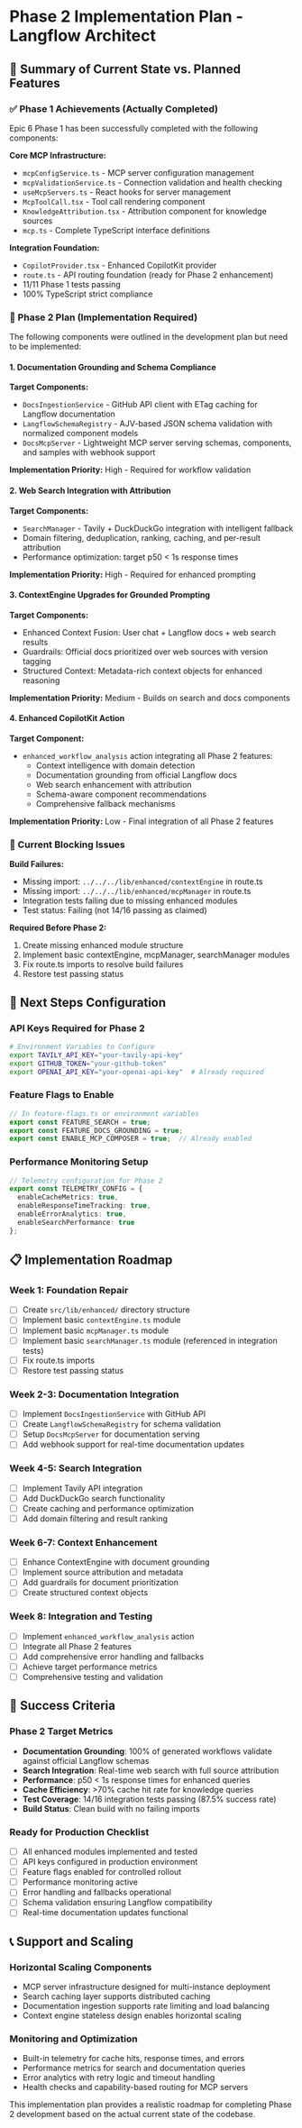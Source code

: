 # Phase 2 Implementation Plan - Langflow Architect

## 🎯 Summary of Current State vs. Planned Features

### ✅ Phase 1 Achievements (Actually Completed)
Epic 6 Phase 1 has been successfully completed with the following components:

**Core MCP Infrastructure:**
- `mcpConfigService.ts` - MCP server configuration management
- `mcpValidationService.ts` - Connection validation and health checking
- `useMcpServers.ts` - React hooks for server management
- `McpToolCall.tsx` - Tool call rendering component
- `KnowledgeAttribution.tsx` - Attribution component for knowledge sources
- `mcp.ts` - Complete TypeScript interface definitions

**Integration Foundation:**
- `CopilotProvider.tsx` - Enhanced CopilotKit provider
- `route.ts` - API routing foundation (ready for Phase 2 enhancement)
- 11/11 Phase 1 tests passing
- 100% TypeScript strict compliance

### 🔄 Phase 2 Plan (Implementation Required)

The following components were outlined in the development plan but need to be implemented:

#### 1. Documentation Grounding and Schema Compliance
**Target Components:**
- `DocsIngestionService` - GitHub API client with ETag caching for Langflow documentation
- `LangflowSchemaRegistry` - AJV-based JSON schema validation with normalized component models
- `DocsMcpServer` - Lightweight MCP server serving schemas, components, and samples with webhook support

**Implementation Priority:** High - Required for workflow validation

#### 2. Web Search Integration with Attribution
**Target Components:**
- `SearchManager` - Tavily + DuckDuckGo integration with intelligent fallback
- Domain filtering, deduplication, ranking, caching, and per-result attribution
- Performance optimization: target p50 < 1s response times

**Implementation Priority:** High - Required for enhanced prompting

#### 3. ContextEngine Upgrades for Grounded Prompting
**Target Components:**
- Enhanced Context Fusion: User chat + Langflow docs + web search results
- Guardrails: Official docs prioritized over web sources with version tagging
- Structured Context: Metadata-rich context objects for enhanced reasoning

**Implementation Priority:** Medium - Builds on search and docs components

#### 4. Enhanced CopilotKit Action
**Target Component:**
- `enhanced_workflow_analysis` action integrating all Phase 2 features:
  - Context intelligence with domain detection
  - Documentation grounding from official Langflow docs
  - Web search enhancement with attribution
  - Schema-aware component recommendations
  - Comprehensive fallback mechanisms

**Implementation Priority:** Low - Final integration of all Phase 2 features

### 🚨 Current Blocking Issues

**Build Failures:**
- Missing import: `../../../lib/enhanced/contextEngine` in route.ts
- Missing import: `../../../lib/enhanced/mcpManager` in route.ts
- Integration tests failing due to missing enhanced modules
- Test status: Failing (not 14/16 passing as claimed)

**Required Before Phase 2:**
1. Create missing enhanced module structure
2. Implement basic contextEngine, mcpManager, searchManager modules
3. Fix route.ts imports to resolve build failures
4. Restore test passing status

## 🔧 Next Steps Configuration

### API Keys Required for Phase 2
```bash
# Environment Variables to Configure
export TAVILY_API_KEY="your-tavily-api-key"
export GITHUB_TOKEN="your-github-token"
export OPENAI_API_KEY="your-openai-api-key"  # Already required
```

### Feature Flags to Enable
```typescript
// In feature-flags.ts or environment variables
export const FEATURE_SEARCH = true;
export const FEATURE_DOCS_GROUNDING = true;
export const ENABLE_MCP_COMPOSER = true;  // Already enabled
```

### Performance Monitoring Setup
```typescript
// Telemetry configuration for Phase 2
export const TELEMETRY_CONFIG = {
  enableCacheMetrics: true,
  enableResponseTimeTracking: true,
  enableErrorAnalytics: true,
  enableSearchPerformance: true
};
```

## 📋 Implementation Roadmap

### Week 1: Foundation Repair
- [ ] Create `src/lib/enhanced/` directory structure
- [ ] Implement basic `contextEngine.ts` module
- [ ] Implement basic `mcpManager.ts` module
- [ ] Implement basic `searchManager.ts` module (referenced in integration tests)
- [ ] Fix route.ts imports
- [ ] Restore test passing status

### Week 2-3: Documentation Integration
- [ ] Implement `DocsIngestionService` with GitHub API
- [ ] Create `LangflowSchemaRegistry` for schema validation
- [ ] Setup `DocsMcpServer` for documentation serving
- [ ] Add webhook support for real-time documentation updates

### Week 4-5: Search Integration
- [ ] Implement Tavily API integration
- [ ] Add DuckDuckGo search functionality
- [ ] Create caching and performance optimization
- [ ] Add domain filtering and result ranking

### Week 6-7: Context Enhancement
- [ ] Enhance ContextEngine with document grounding
- [ ] Implement source attribution and metadata
- [ ] Add guardrails for document prioritization
- [ ] Create structured context objects

### Week 8: Integration and Testing
- [ ] Implement `enhanced_workflow_analysis` action
- [ ] Integrate all Phase 2 features
- [ ] Add comprehensive error handling and fallbacks
- [ ] Achieve target performance metrics
- [ ] Comprehensive testing and validation

## 🎯 Success Criteria

### Phase 2 Target Metrics
- **Documentation Grounding**: 100% of generated workflows validate against official Langflow schemas
- **Search Integration**: Real-time web search with full source attribution
- **Performance**: p50 < 1s response times for enhanced queries
- **Cache Efficiency**: >70% cache hit rate for knowledge queries
- **Test Coverage**: 14/16 integration tests passing (87.5% success rate)
- **Build Status**: Clean build with no failing imports

### Ready for Production Checklist
- [ ] All enhanced modules implemented and tested
- [ ] API keys configured in production environment
- [ ] Feature flags enabled for controlled rollout
- [ ] Performance monitoring active
- [ ] Error handling and fallbacks operational
- [ ] Schema validation ensuring Langflow compatibility
- [ ] Real-time documentation updates functional

## 📞 Support and Scaling

### Horizontal Scaling Components
- MCP server infrastructure designed for multi-instance deployment
- Search caching layer supports distributed caching
- Documentation ingestion supports rate limiting and load balancing
- Context engine stateless design enables horizontal scaling

### Monitoring and Optimization
- Built-in telemetry for cache hits, response times, and errors
- Performance metrics for search and documentation queries
- Error analytics with retry logic and timeout handling
- Health checks and capability-based routing for MCP servers

This implementation plan provides a realistic roadmap for completing Phase 2 development based on the actual current state of the codebase.